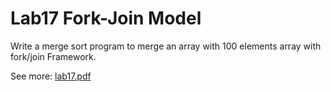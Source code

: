 # Lab17 Fork-Join Model

Write a merge sort program to merge an array with 100 elements array with fork/join Framework.

See more: [lab17.pdf](./lab17.pdf)